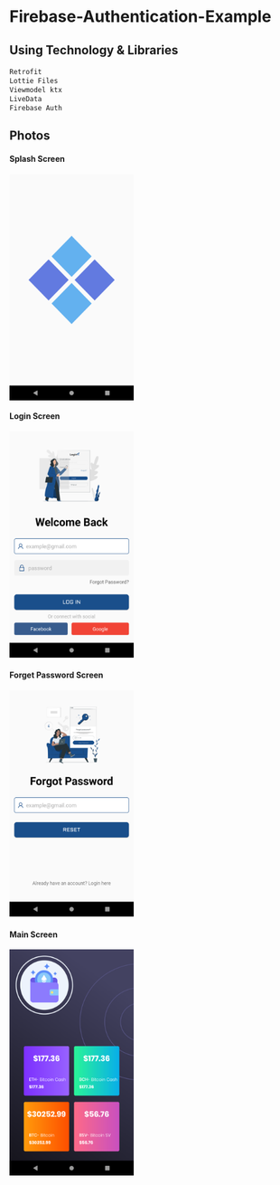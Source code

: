 # Firebase-Authentication-Example


## Using Technology & Libraries
```
Retrofit
Lottie Files
Viewmodel ktx
LiveData
Firebase Auth
```


## Photos

#### Splash Screen
<img align="center" src="/splash.png" style="width:220px;height:400px;"> <br/>
#### Login Screen
<img src="/login.png" style="width:220px;height:400px;"/> <br/>
#### Forget Password Screen
<img src="/forgetpassword.png" style="width:220px;height:400px;"/> <br/>
#### Main Screen
<img src="/mainscreen.png" style="width:220px;height:400px;"/> <br/>

